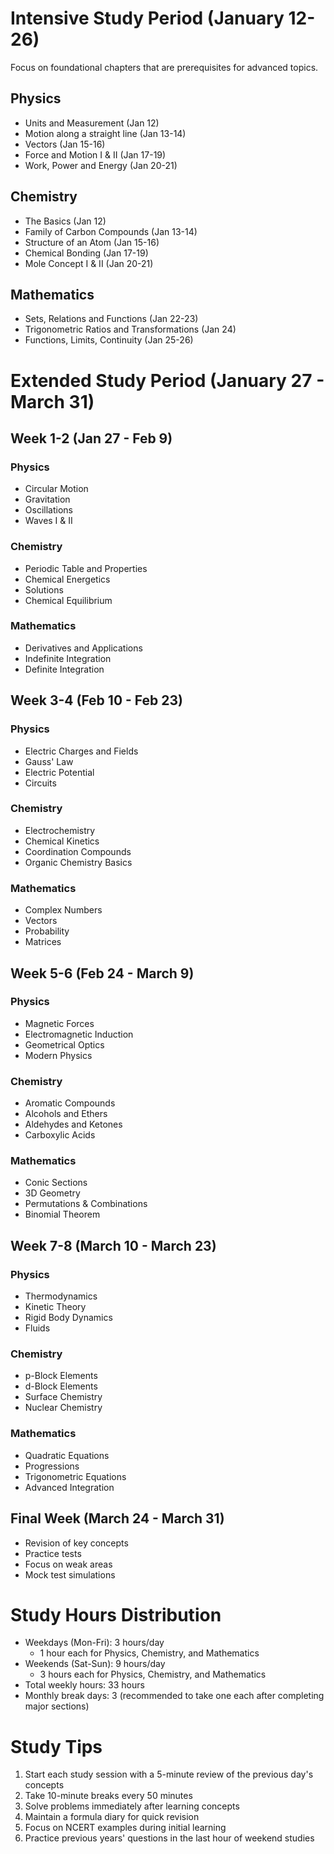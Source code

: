 # Intensive Study Period (January 12-26)
Focus on foundational chapters that are prerequisites for advanced topics.

## Physics
- Units and Measurement (Jan 12)
- Motion along a straight line (Jan 13-14)
- Vectors (Jan 15-16)
- Force and Motion I & II (Jan 17-19)
- Work, Power and Energy (Jan 20-21)

## Chemistry
- The Basics (Jan 12)
- Family of Carbon Compounds (Jan 13-14)
- Structure of an Atom (Jan 15-16)
- Chemical Bonding (Jan 17-19)
- Mole Concept I & II (Jan 20-21)

## Mathematics
- Sets, Relations and Functions (Jan 22-23)
- Trigonometric Ratios and Transformations (Jan 24)
- Functions, Limits, Continuity (Jan 25-26)

# Extended Study Period (January 27 - March 31)

## Week 1-2 (Jan 27 - Feb 9)
### Physics
- Circular Motion
- Gravitation
- Oscillations
- Waves I & II

### Chemistry
- Periodic Table and Properties
- Chemical Energetics
- Solutions
- Chemical Equilibrium

### Mathematics
- Derivatives and Applications
- Indefinite Integration
- Definite Integration

## Week 3-4 (Feb 10 - Feb 23)
### Physics
- Electric Charges and Fields
- Gauss' Law
- Electric Potential
- Circuits

### Chemistry
- Electrochemistry
- Chemical Kinetics
- Coordination Compounds
- Organic Chemistry Basics

### Mathematics
- Complex Numbers
- Vectors
- Probability
- Matrices

## Week 5-6 (Feb 24 - March 9)
### Physics
- Magnetic Forces
- Electromagnetic Induction
- Geometrical Optics
- Modern Physics

### Chemistry
- Aromatic Compounds
- Alcohols and Ethers
- Aldehydes and Ketones
- Carboxylic Acids

### Mathematics
- Conic Sections
- 3D Geometry
- Permutations & Combinations
- Binomial Theorem

## Week 7-8 (March 10 - March 23)
### Physics
- Thermodynamics
- Kinetic Theory
- Rigid Body Dynamics
- Fluids

### Chemistry
- p-Block Elements
- d-Block Elements
- Surface Chemistry
- Nuclear Chemistry

### Mathematics
- Quadratic Equations
- Progressions
- Trigonometric Equations
- Advanced Integration

## Final Week (March 24 - March 31)
- Revision of key concepts
- Practice tests
- Focus on weak areas
- Mock test simulations

# Study Hours Distribution
- Weekdays (Mon-Fri): 3 hours/day
  - 1 hour each for Physics, Chemistry, and Mathematics
- Weekends (Sat-Sun): 9 hours/day
  - 3 hours each for Physics, Chemistry, and Mathematics
- Total weekly hours: 33 hours
- Monthly break days: 3 (recommended to take one each after completing major sections)

# Study Tips
1. Start each study session with a 5-minute review of the previous day's concepts
2. Take 10-minute breaks every 50 minutes
3. Solve problems immediately after learning concepts
4. Maintain a formula diary for quick revision
5. Focus on NCERT examples during initial learning
6. Practice previous years' questions in the last hour of weekend studies
